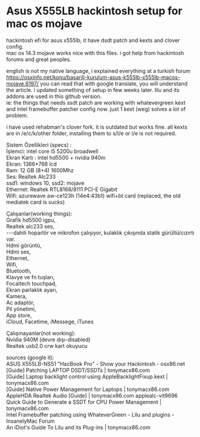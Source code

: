 # Asus X555LB hackintosh setup for mac os mojave
hackintosh efi for asus x555lb, it have dsdt patch and kexts and clover config.  
mac os 14.3 mojave works nice with this files. i got help from hackintosh forums and great peoples.  

english is not my native language, i explained everything at a turkish forum https://osxinfo.net/konu/basarili-kurulum-asus-k555lb-x555lb-macos-mojave.6197/
you can read that with google translate, you will understand the article. i updated something of setup in few weeks later. lilu and its addons are used in this github version.  
ie: the things that needs ssdt patch are working with whatevergreen kext and intel framebuffer patcher config now. just 1 kext (weg) solves a lot of problem.  

i have used rehabman's clover fork. it is outdated but works fine. all kexts are in /e/c/k/other folder, installing them to s/l/e or l/e is not required.  

Sistem Özellikleri (specs) :  
İşlemci: intel core i5 5200u broadwell  
Ekran Kartı : intel hd5500 + nvidia 940m  
Ekran: 1366*768 lcd  
Ram: 12 GB (8+4) 1600Mhz  
Ses: Realtek Alc233  
ssd1: windows 10, ssd2: mojave  
Ethernet: Realtek RTL8168/8111 PCI-E Gigabit  
Wifi: azurewave aw-ce123h (14e4:43b1) wifi+bt card (replaced, the old mediatek card is sucks)  
  
Çalışanlar(working things):   
Grafik hd5500 igpu,  
Realtek alc233 ses,  
---dahili hoparlör ve mikrofon çalışıyor, kulaklık çıkışında statik gürültü/cızırtı var.  
Hdmi görüntü,  
Hdmi ses,  
Ethernet,  
Wifi,  
Bluetooth,  
Klavye ve fn tuşları,  
Focaltech touchpad,  
Ekran parlaklık ayarı,  
Kamera,  
Ac adaptör,  
Pil yönetimi,  
App store,  
iCloud, Facetime, iMessege, iTunes  
  
Çalışmayanlar(not working):  
Nvidia 940M (devre dışı-disabled)  
Realtek usb2.0 crw kart okuyucu  
 
 
sources (google it):  
ASUS X555LB-NS51 "HacBook Pro" - Show your Hackintosh - osx86.net  
[Guide] Patching LAPTOP DSDT/SSDTs | tonymacx86.com  
[Guide] Laptop backlight control using AppleBacklightFixup.kext | tonymacx86.com  
[Guide] Native Power Management for Laptops | tonymacx86.com  
AppleHDA Realtek Audio [Guide] | tonymacx86.com applealc-vit9696  
Quick Guide to Generate a SSDT for CPU Power Management | tonymacx86.com  
Intel Framebuffer patching using WhateverGreen - Lilu and plugins - InsanelyMac Forum  
An iDiot's Guide To Lilu and its Plug-ins | tonymacx86.com  
